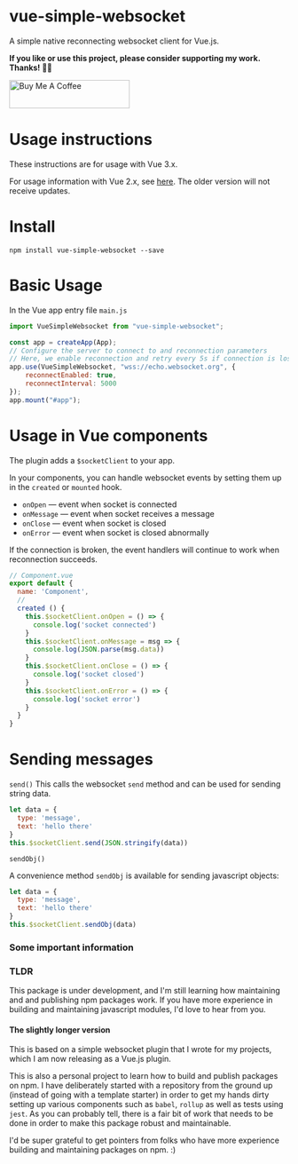 # vue-simple-websocket

A simple native reconnecting websocket client for Vue.js.

__If you like or use this project, please consider supporting my work. Thanks! 🙏🏼__

<a href="https://www.buymeacoffee.com/ramkumarshankar" target="_blank"><img src="https://cdn.buymeacoffee.com/buttons/default-black.png" alt="Buy Me A Coffee" width=217 height=51 style="height: 51px !important;width: 217px !important;"></a>

# Usage instructions

These instructions are for usage with Vue 3.x. 

For usage information with Vue 2.x, see [here](https://github.com/ramkumarshankar/vue-simple-websocket/blob/master/docs/usage-with-vue-2.x.md). The older version will not receive updates.

# Install

```
npm install vue-simple-websocket --save
```

# Basic Usage

In the Vue app entry file `main.js`
```js
import VueSimpleWebsocket from "vue-simple-websocket";

const app = createApp(App);
// Configure the server to connect to and reconnection parameters
// Here, we enable reconnection and retry every 5s if connection is lost
app.use(VueSimpleWebsocket, "wss://echo.websocket.org", {
    reconnectEnabled: true,
    reconnectInterval: 5000
});
app.mount("#app");
```

# Usage in Vue components

The plugin adds a `$socketClient` to your app.

In your components, you can handle websocket events by setting them up in the `created` or `mounted` hook.
- `onOpen` — event when socket is connected
- `onMessage` — event when socket receives a message
- `onClose` — event when socket is closed
- `onError` — event when socket is closed abnormally

If the connection is broken, the event handlers will continue to work when reconnection succeeds.

```js
// Component.vue
export default {
  name: 'Component',
  //
  created () {
    this.$socketClient.onOpen = () => {
      console.log('socket connected')
    }
    this.$socketClient.onMessage = msg => {
      console.log(JSON.parse(msg.data))
    }
    this.$socketClient.onClose = () => {
      console.log('socket closed')
    }
    this.$socketClient.onError = () => {
      console.log('socket error')
    }
  }
}
```

# Sending messages

`send()`
This calls the websocket `send` method and can be used for sending string data.

```js
let data = {
  type: 'message',
  text: 'hello there'
}
this.$socketClient.send(JSON.stringify(data))
```

`sendObj()`

A convenience method `sendObj` is available for sending javascript objects:

```js
let data = {
  type: 'message',
  text: 'hello there'
}
this.$socketClient.sendObj(data)
```

### Some important information

### TLDR 
This package is under development, and I'm still learning how maintaining and and publishing npm packages work. If you have more experience in building and maintaining javascript modules, I'd love to hear from you.

#### The slightly longer version

This is based on a simple websocket plugin that I wrote for my projects, which I am now releasing as a Vue.js plugin. 

This is also a personal project to learn how to build and publish packages on npm. I have deliberately started with a repository from the ground up (instead of going with a template starter) in order to get my hands dirty setting up various components such as `babel`, `rollup` as well as tests using `jest`. As you can probably tell, there is a fair bit of work that needs to be done in order to make this package robust and maintainable.

I'd be super grateful to get pointers from folks who have more experience building and maintaining packages on npm. :)
